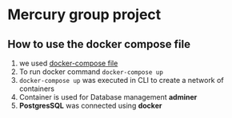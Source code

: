 # Mercury group project

## How to use the docker compose file
1. we used [docker-compose file](https://https://github.com/generation-de-x3-lle/mercury-project/blob/main/.devcontainer/docker-compose.yml) 
2. To run docker command `docker-compose up`
3. `docker-compose up` was executed in CLI to create a network of containers
4. Container is used for Database management **adminer** 
5. **PostgresSQL** was connected using **docker**
